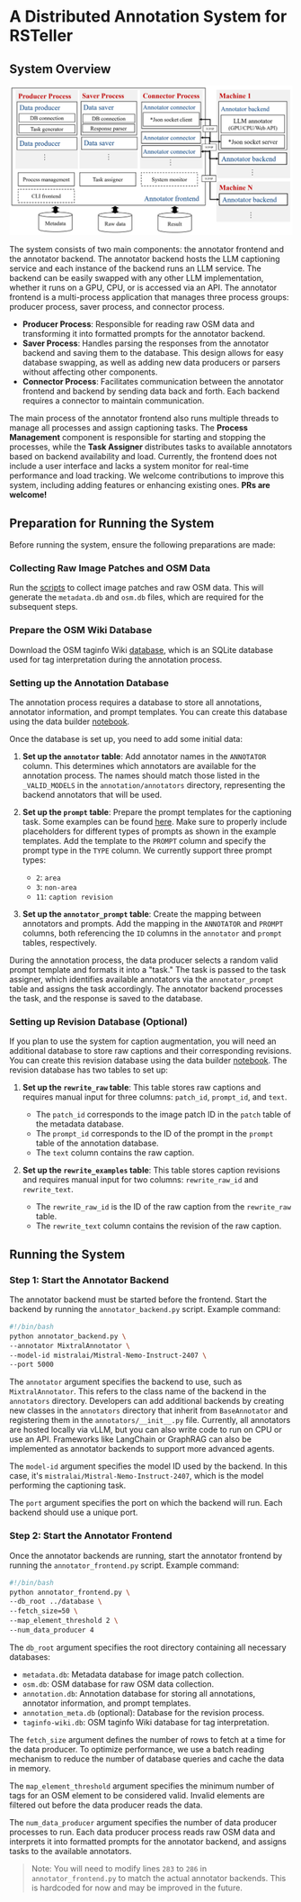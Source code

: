 # A Distributed Annotation System for RSTeller

## System Overview

![System Overview](../assets/annotation_system.jpg)

The system consists of two main components: the annotator frontend and the annotator backend. The annotator backend hosts the LLM captioning service and each instance of the backend runs an LLM service. The backend can be easily swapped with any other LLM implementation, whether it runs on a GPU, CPU, or is accessed via an API. The annotator frontend is a multi-process application that manages three process groups: producer process, saver process, and connector process.

- **Producer Process**: Responsible for reading raw OSM data and transforming it into formatted prompts for the annotator backend.
- **Saver Process**: Handles parsing the responses from the annotator backend and saving them to the database. This design allows for easy database swapping, as well as adding new data producers or parsers without affecting other components.
- **Connector Process**: Facilitates communication between the annotator frontend and backend by sending data back and forth. Each backend requires a connector to maintain communication.

The main process of the annotator frontend also runs multiple threads to manage all processes and assign captioning tasks. The **Process Management** component is responsible for starting and stopping the processes, while the **Task Assigner** distributes tasks to available annotators based on backend availability and load. Currently, the frontend does not include a user interface and lacks a system monitor for real-time performance and load tracking. We welcome contributions to improve this system, including adding features or enhancing existing ones. **PRs are welcome!**

## Preparation for Running the System

Before running the system, ensure the following preparations are made:

### Collecting Raw Image Patches and OSM Data

Run the [scripts](../download) to collect image patches and raw OSM data. This will generate the `metadata.db` and `osm.db` files, which are required for the subsequent steps.

### Prepare the OSM Wiki Database

Download the OSM taginfo Wiki [database](https://taginfo.openstreetmap.org/sources/wiki), which is an SQLite database used for tag interpretation during the annotation process.

### Setting up the Annotation Database

The annotation process requires a database to store all annotations, annotator information, and prompt templates. You can create this database using the data builder [notebook](../tools/database_builder.ipynb).

Once the database is set up, you need to add some initial data:

1. **Set up the `annotator` table**: Add annotator names in the `ANNOTATOR` column. This determines which annotators are available for the annotation process. The names should match those listed in the `_VALID_MODELS` in the `annotation/annotators` directory, representing the backend annotators that will be used.

2. **Set up the `prompt` table**: Prepare the prompt templates for the captioning task. Some examples can be found [here](../docs/prompt_templates.md). Make sure to properly include placeholders for different types of prompts as shown in the example templates. Add the template to the `PROMPT` column and specify the prompt type in the `TYPE` column. We currently support three prompt types:
   - `2`: `area`
   - `3`: `non-area`
   - `11`: `caption revision`

3. **Set up the `annotator_prompt` table**: Create the mapping between annotators and prompts. Add the mapping in the `ANNOTATOR` and `PROMPT` columns, both referencing the `ID` columns in the `annotator` and `prompt` tables, respectively.

During the annotation process, the data producer selects a random valid prompt template and formats it into a "task." The task is passed to the task assigner, which identifies available annotators via the `annotator_prompt` table and assigns the task accordingly. The annotator backend processes the task, and the response is saved to the database.

### Setting up Revision Database (Optional)

If you plan to use the system for caption augmentation, you will need an additional database to store raw captions and their corresponding revisions. You can create this revision database using the data builder [notebook](../tools/database_builder.ipynb). The revision database has two tables to set up:

1. **Set up the `rewrite_raw` table**: This table stores raw captions and requires manual input for three columns: `patch_id`, `prompt_id`, and `text`.

   - The `patch_id` corresponds to the image patch ID in the `patch` table of the metadata database.
   - The `prompt_id` corresponds to the ID of the prompt in the `prompt` table of the annotation database.
   - The `text` column contains the raw caption.

2. **Set up the `rewrite_examples` table**: This table stores caption revisions and requires manual input for two columns: `rewrite_raw_id` and `rewrite_text`.

   - The `rewrite_raw_id` is the ID of the raw caption from the `rewrite_raw` table.
   - The `rewrite_text` column contains the revision of the raw caption.

## Running the System

### Step 1: Start the Annotator Backend

The annotator backend must be started before the frontend. Start the backend by running the `annotator_backend.py` script. Example command:

```bash
#!/bin/bash
python annotator_backend.py \
--annotator MixtralAnnotator \
--model-id mistralai/Mistral-Nemo-Instruct-2407 \
--port 5000
```

The `annotator` argument specifies the backend to use, such as `MixtralAnnotator`. This refers to the class name of the backend in the `annotators` directory. Developers can add additional backends by creating new classes in the `annotators` directory that inherit from `BaseAnnotator` and registering them in the `annotators/__init__.py` file. Currently, all annotators are hosted locally via vLLM, but you can also write code to run on CPU or use an API. Frameworks like LangChain or GraphRAG can also be implemented as annotator backends to support more advanced agents.

The `model-id` argument specifies the model ID used by the backend. In this case, it's `mistralai/Mistral-Nemo-Instruct-2407`, which is the model performing the captioning task.

The `port` argument specifies the port on which the backend will run. Each backend should use a unique port.

### Step 2: Start the Annotator Frontend

Once the annotator backends are running, start the annotator frontend by running the `annotator_frontend.py` script. Example command:

```bash
#!/bin/bash
python annotator_frontend.py \
--db_root ../database \
--fetch_size=50 \
--map_element_threshold 2 \
--num_data_producer 4 
```

The `db_root` argument specifies the root directory containing all necessary databases:

- `metadata.db`: Metadata database for image patch collection.
- `osm.db`: OSM database for raw OSM data collection.
- `annotation.db`: Annotation database for storing all annotations, annotator information, and prompt templates.
- `annotation_meta.db` (optional): Database for the revision process.
- `taginfo-wiki.db`: OSM taginfo Wiki database for tag interpretation.

The `fetch_size` argument defines the number of rows to fetch at a time for the data producer. To optimize performance, we use a batch reading mechanism to reduce the number of database queries and cache the data in memory.

The `map_element_threshold` argument specifies the minimum number of tags for an OSM element to be considered valid. Invalid elements are filtered out before the data producer reads the data.

The `num_data_producer` argument specifies the number of data producer processes to run. Each data producer process reads raw OSM data and interprets it into formatted prompts for the annotator backend, and assigns tasks to the available annotators.

>Note: You will need to modify lines `283` to `286` in `annotator_frontend.py` to match the actual annotator backends. This is hardcoded for now and may be improved in the future.
